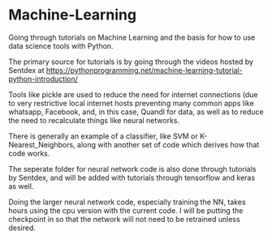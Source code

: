 # Machine-Learning
Going through tutorials on Machine Learning and the basis for how to use data science tools with Python.

The primary source for tutorials is by going through the videos hosted by Sentdex at https://pythonprogramming.net/machine-learning-tutorial-python-introduction/

Tools like pickle are used to reduce the need for internet connections (due to very restrictive local internet hosts preventing many common apps like whatsapp, Facebook, and, in this case, Quandl for data, as well as to reduce the need to recalculate things like neural networks.

There is generally an example of a classifier, like SVM or K-Nearest_Neighbors, along with another set of code which derives how that code works.

The seperate folder for neural network code is also done through tutorials by Sentdex, and will be added with tutorials through tensorflow and keras as well.

Doing the larger neural network code, especially training the NN, takes hours using the cpu version with the current code. I will be putting the checkpoint in so that the network will not need to be retrained unless desired.
